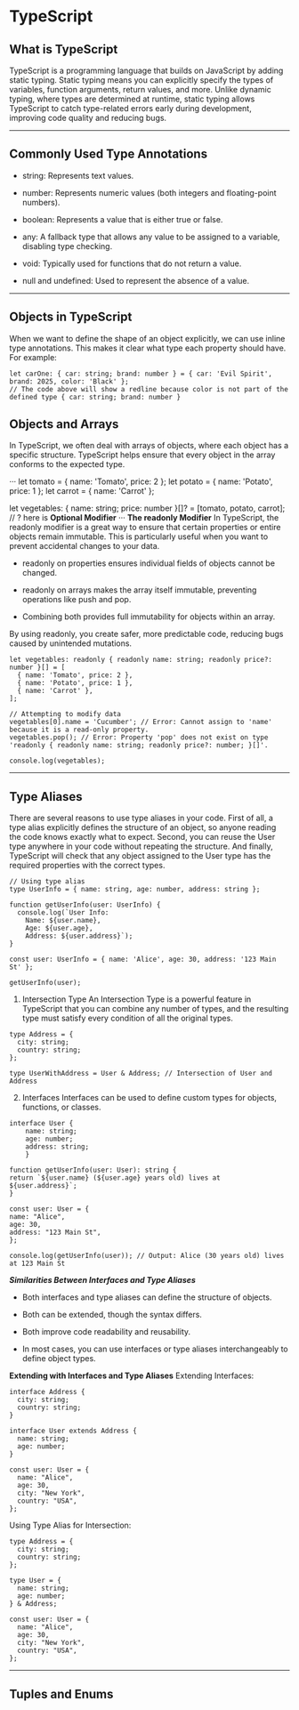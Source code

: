 # TypeScript

## What is TypeScript

TypeScript is a programming language that builds on JavaScript by adding static typing. Static typing means you can explicitly specify the types of variables, function arguments, return values, and more. Unlike dynamic typing, where types are determined at runtime, static typing allows TypeScript to catch type-related errors early during development, improving code quality and reducing bugs.

---

## Commonly Used Type Annotations

- string: Represents text values.

- number: Represents numeric values (both integers and floating-point numbers).

- boolean: Represents a value that is either true or false.

- any: A fallback type that allows any value to be assigned to a variable, disabling type checking.

- void: Typically used for functions that do not return a value.

- null and undefined: Used to represent the absence of a value.

---

## Objects in TypeScript

When we want to define the shape of an object explicitly, we can use inline type annotations. This makes it clear what type each property should have. For example:

```
let carOne: { car: string; brand: number } = { car: 'Evil Spirit', brand: 2025, color: 'Black' };
// The code above will show a redline because color is not part of the defined type { car: string; brand: number }
```

## Objects and Arrays

In TypeScript, we often deal with arrays of objects, where each object has a specific structure. TypeScript helps ensure that every object in the array conforms to the expected type.

···
let tomato = { name: 'Tomato', price: 2 };
let potato = { name: 'Potato', price: 1 };
let carrot = { name: 'Carrot' };

let vegetables: { name: string; price: number }[]? = [tomato, potato, carrot]; // ? here is **Optional Modifier**
···
**The readonly Modifier**
In TypeScript, the readonly modifier is a great way to ensure that certain properties or entire objects remain immutable. This is particularly useful when you want to prevent accidental changes to your data.

- readonly on properties ensures individual fields of objects cannot be changed.

- readonly on arrays makes the array itself immutable, preventing operations like push and pop.

- Combining both provides full immutability for objects within an array.

By using readonly, you create safer, more predictable code, reducing bugs caused by unintended mutations.

```
let vegetables: readonly { readonly name: string; readonly price?: number }[] = [
  { name: 'Tomato', price: 2 },
  { name: 'Potato', price: 1 },
  { name: 'Carrot' },
];

// Attempting to modify data
vegetables[0].name = 'Cucumber'; // Error: Cannot assign to 'name' because it is a read-only property.
vegetables.pop(); // Error: Property 'pop' does not exist on type 'readonly { readonly name: string; readonly price?: number; }[]'.

console.log(vegetables);
```

---

## Type Aliases

There are several reasons to use type aliases in your code. First of all, a type alias explicitly defines the structure of an object, so anyone reading the code knows exactly what to expect. Second, you can reuse the User type anywhere in your code without repeating the structure. And finally, TypeScript will check that any object assigned to the User type has the required properties with the correct types.

```
// Using type alias
type UserInfo = { name: string, age: number, address: string };

function getUserInfo(user: UserInfo) {
  console.log(`User Info:
    Name: ${user.name},
    Age: ${user.age},
    Address: ${user.address}`);
}

const user: UserInfo = { name: 'Alice', age: 30, address: '123 Main St' };

getUserInfo(user);
```

1. Intersection Type
   An Intersection Type is a powerful feature in TypeScript that you can combine any number of types, and the resulting type must satisfy every condition of all the original types.

```
type Address = {
  city: string;
  country: string;
};

type UserWithAddress = User & Address; // Intersection of User and Address
```

2. Interfaces
   Interfaces can be used to define custom types for objects, functions, or classes.

```
interface User {
    name: string;
    age: number;
    address: string;
    }

function getUserInfo(user: User): string {
return `${user.name} (${user.age} years old) lives at ${user.address}`;
}

const user: User = {
name: "Alice",
age: 30,
address: "123 Main St",
};

console.log(getUserInfo(user)); // Output: Alice (30 years old) lives at 123 Main St
```

**_Similarities Between Interfaces and Type Aliases_**

- Both interfaces and type aliases can define the structure of objects.

- Both can be extended, though the syntax differs.

- Both improve code readability and reusability.

- In most cases, you can use interfaces or type aliases interchangeably to define object types.

**Extending with Interfaces and Type Aliases**
Extending Interfaces:

```
interface Address {
  city: string;
  country: string;
}

interface User extends Address {
  name: string;
  age: number;
}

const user: User = {
  name: "Alice",
  age: 30,
  city: "New York",
  country: "USA",
};
```

Using Type Alias for Intersection:

```
type Address = {
  city: string;
  country: string;
};

type User = {
  name: string;
  age: number;
} & Address;

const user: User = {
  name: "Alice",
  age: 30,
  city: "New York",
  country: "USA",
};
```

---

## Tuples and Enums
